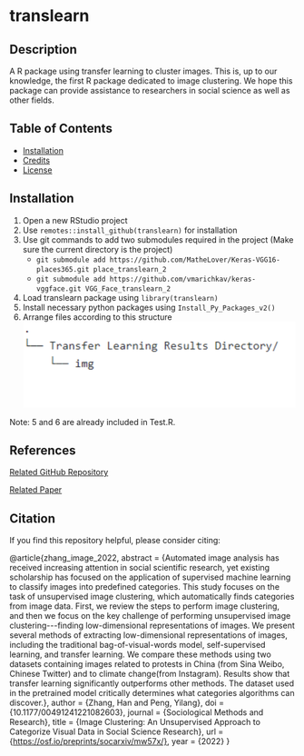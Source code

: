 # translearn

## Description

A R package using transfer learning to cluster images. This is, up to our knowledge, the first R package dedicated to image clustering. We hope this package can provide assistance to researchers in social science as well as other fields.

## Table of Contents
- [Installation](#installation)
- [Credits](#credits)
- [License](#license)

## Installation
1. Open a new RStudio project 
2. Use `remotes::install_github(translearn)` for installation 
3. Use git commands to add two submodules required in the project (Make sure the current directory is the project)
   - `git submodule add https://github.com/MatheLover/Keras-VGG16-places365.git place_translearn_2`
   - `git submodule add https://github.com/vmarichkav/keras-vggface.git VGG_Face_translearn_2`
5. Load translearn package using `library(translearn)`
6. Install necessary python packages using `Install_Py_Packages_v2()`
7. Arrange files according to this structure 
![Alt text](Dir_Structure.png "Directory Structure")

Note: 5 and 6 are already included in Test.R.

## References
[Related GitHub Repository](https://github.com/yilangpeng/image-clustering)

[Related Paper](https://hanzhang.xyz/files/Image%20Clustering%20An%20Unsupervised%20Approach%20to%20Categorize%20Visual%20Data%20in%20Social%20Science%20Research.pdf)

## Citation
If you find this repository helpful, please consider citing:

  @article{zhang_image_2022,
 abstract = {Automated image analysis has received increasing attention in social scientific research, yet existing scholarship has focused on the application of supervised machine learning to classify images into predefined categories. This study focuses on the task of unsupervised image clustering, which automatically finds categories from image data. First, we review the steps to perform image clustering, and then we focus on the key challenge of performing unsupervised image clustering---finding low-dimensional representations of images. We present several methods of extracting low-dimensional representations of images, including the traditional bag-of-visual-words model, self-supervised learning, and transfer learning. We compare these methods using two datasets containing images related to protests in China (from Sina Weibo, Chinese Twitter) and to climate change(from Instagram). Results show that transfer learning significantly outperforms other methods. The dataset used in the pretrained model critically determines what categories algorithms can discover.},
 author = {Zhang, Han and Peng, Yilang},
 doi = {10.1177/00491241221082603},
 journal = {Sociological Methods and Research},
 title = {Image Clustering: An Unsupervised Approach to Categorize Visual Data in Social Science Research},
 url = {https://osf.io/preprints/socarxiv/mw57x/},
 year = {2022}
}









 
